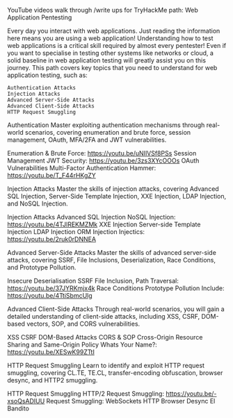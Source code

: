 YouTube videos walk through /write ups for TryHackMe path: Web Application Pentesting

Every day you interact with web applications. Just reading the information here means you are using a web application! Understanding how to test web applications is a critical skill required by almost every pentester! Even if you want to specialise in testing other systems like networks or cloud, a solid baseline in web application testing will greatly assist you on this journey. This path covers key topics that you need to understand for web application testing, such as:

    Authentication Attacks
    Injection Attacks
    Advanced Server-Side Attacks
    Advanced Client-Side Attacks
    HTTP Request Smuggling

Authentication
Master exploiting authentication mechanisms through real-world scenarios, covering enumeration and brute force, session management, OAuth, MFA/2FA and JWT vulnerabilities.

Enumeration & Brute Force: https://youtu.be/uNIlVSf8PSs
Session Management
JWT Security: https://youtu.be/3zs3XYcOOOs
OAuth Vulnerabilities
Multi-Factor Authentication
Hammer: https://youtu.be/T_F44rHKgZY

Injection Attacks
Master the skills of injection attacks, covering Advanced SQL Injection, Server-Side Template Injection, XXE Injection, LDAP Injection, and NoSQL Injection.

Injection Attacks
Advanced SQL Injection
NoSQL Injection: https://youtu.be/4TJlREKMZMk
XXE Injection
Server-side Template Injection
LDAP Injection
ORM Injection
Injectics: https://youtu.be/2ruk0rDNNEA

Advanced Server-Side Attacks
Master the skills of advanced server-side attacks, covering SSRF, File Inclusions, Deserialization, Race Conditions, and Prototype Pollution.

Insecure Deserialisation
SSRF
File Inclusion, Path Traversal: https://youtu.be/37JYRKmjx4k
Race Conditions
Prototype Pollution
Include: https://youtu.be/4TtiSbmcUlg

Advanced Client-Side Attacks
Through real-world scenarios, you will gain a detailed understanding of client-side attacks, including XSS, CSRF, DOM-based vectors, SOP, and CORS vulnerabilities.

XSS
CSRF
DOM-Based Attacks
CORS & SOP
Cross-Origin Resource Sharing and Same-Origin Policy
Whats Your Name?: https://youtu.be/XESwK99ZTtI

HTTP Request Smuggling
Learn to identify and exploit HTTP request smuggling, covering CL.TE, TE.CL, transfer-encoding obfuscation, browser desync, and HTTP2 smuggling.

HTTP Request Smuggling
HTTP/2 Request Smuggling: https://youtu.be/-xsoQsADIUU
Request Smuggling: WebSockets
HTTP Browser Desync
El Bandito


